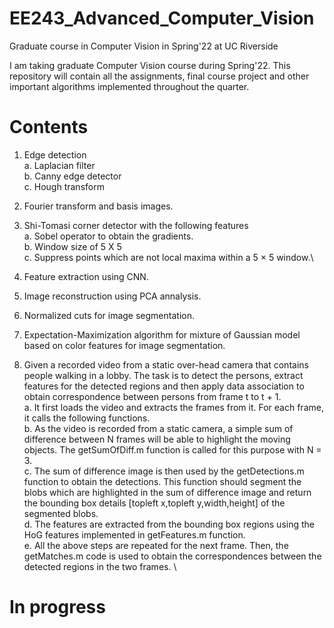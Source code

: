 # EE243_Advanced_Computer_Vision
Graduate course in Computer Vision in Spring'22 at UC Riverside

I am taking graduate Computer Vision course during Spring'22. This repository will contain all the assignments, final course project and other important algorithms implemented throughout the quarter.

# Contents

1. Edge detection \
  a. Laplacian filter\
  b. Canny edge detector\
  c. Hough transform
  
2. Fourier transform and basis images.
3. Shi-Tomasi corner detector with the following features\
  a. Sobel operator to obtain the gradients.\
  b. Window size of 5 X 5 \
  c. Suppress points which are not local maxima within a 5 × 5 window.\
  
4. Feature extraction using CNN.
5. Image reconstruction using PCA annalysis.
6. Normalized cuts for image segmentation.
7. Expectation-Maximization algorithm for mixture of Gaussian model based on color features for image segmentation.
8. Given a recorded video from a static over-head camera that contains people walking in a lobby. The task is to detect the persons, extract features for the detected regions and then apply data association to obtain correspondence between persons from frame t to t + 1. \
  a. It first loads the video and extracts the frames from it. For each frame, it calls the following functions. \
  b. As the video is recorded from a static camera, a simple sum of difference between N frames will be able to highlight the moving objects. The getSumOfDiff.m function is called for this purpose with N = 3. \
  c. The sum of difference image is then used by the getDetections.m function to obtain the detections. This function should segment the blobs which are highlighted in the sum of difference image and return the bounding box details [topleft x,topleft y,width,height] of the segmented blobs. \
  d. The features are extracted from the bounding box regions using the HoG features implemented in getFeatures.m function. \
  e. All the above steps are repeated for the next frame. Then, the getMatches.m code is used to obtain the correspondences between the detected regions in the two frames. \


# In progress
